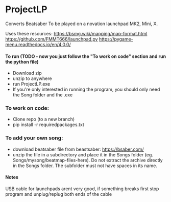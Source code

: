 # ProjectLP
Converts Beatsaber To be played on a novation launchpad MK2, Mini, X.

Uses these resources: 
https://bsmg.wiki/mapping/map-format.html
https://github.com/FMMT666/launchpad.py
https://pygame-menu.readthedocs.io/en/4.0.0/

#### To run (TODO - now you just follow the "To work on code" section and run the python file)
* Download zip
* unzip to anywhere
* run ProjectLP.exe
* If you're only interested in running the program, you should only need the Song folder and the .exe

### To work on code:
* Clone repo (to a new branch)
* pip install -r requiredpackages.txt

### To add your own song:
* download beatsaber file from beastsaber: https://bsaber.com/
* unzip the file in a subdirectory and place it in the Songs folder (eg. Songs/mysong/beatmap-files-here). Do not extract the archive directly in the Songs folder. The subfolder must not have spaces in its name.

#### Notes
USB cable for launchpads arent very good, if something breaks first stop program and unplug/replug both ends of the cable
